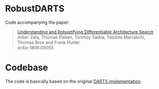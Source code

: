 # RobustDARTS
Code accompanying the paper:
> [Understanding and Robustifying Differentiable Architecture Search]()\
> Arber Zela, Thomas Elsken, Tonmoy Saikia, Yassine Marrakchi, Thomas Brox and Frank Hutter.\
> _arXiv:1806.09055_.

# Codebase
The code is basically based on the original [DARTS implementation](https://github.com/quark0/darts).
